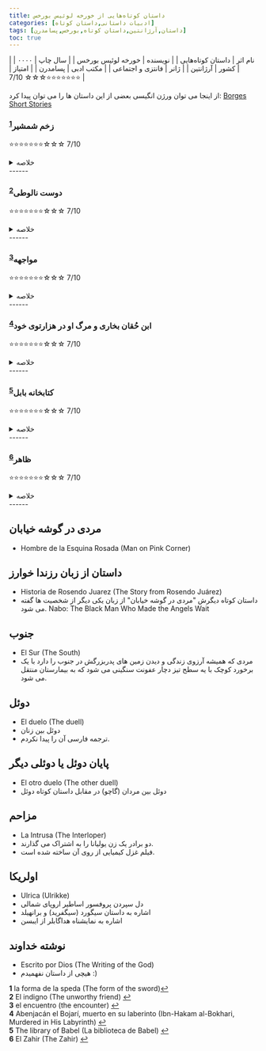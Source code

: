 ```yaml
---
title: داستان کوتاه‌هایی از خورخه لوئیس بورخس
categories: [ادبیات داستانی,داستان کوتاه]
tags: [داستان,آرژانتین,داستان کوتاه,بورخس,پسامدرن]
toc: true
---
```


| نام اثر | داستان کوتاه‌هایی |
| نویسنده | خورخه لوئیس بورخس |
| سال چاپ | ۰۰۰۰ |
| کشور | آرژانتین |
| ژانر | فانتزی و اجتماعی |
| مکتب ادبی | پسامدرن |
| امتیاز | ⭐⭐⭐⭐⭐⭐⭐☆☆☆ 7/10 |



از اینجا می توان ورژن انگیسی بعضی از این داستان ها را می توان پیدا کرد:
[Borges Short Stories](https://posthegemony.wordpress.com/wp-content/uploads/2013/02/borges_collected-fictions.pdf)



### زخم شمشیر<sup id="a1">[1](#f1)</sup>
⭐⭐⭐⭐⭐⭐⭐☆☆☆ 7/10
<details>
  <summary>خلاصه</summary>
-  عمل يک انسان چنان است که گويي همه انسان‌ها مرتکب آن شده‌اند.
- شوپنهاور حق داشت که گفت: من ديگرانم، هر انساني همه انسان‌هاست. به يک تعبير شکسپير همان وين‌سنت مون قابل تحقير است.
</details>
------

### دوست نالوطی<sup id="a2">[2](#f2)</sup>
⭐⭐⭐⭐⭐⭐⭐☆☆☆ 7/10
<details>
  <summary>خلاصه</summary>

</details>
------


### مواجهه<sup id="a3">[3](#f3)</sup>
⭐⭐⭐⭐⭐⭐⭐☆☆☆ 7/10
<details>
  <summary>خلاصه</summary>
Maneco Uriarte (مانکو اوریارته) and Duncan (دونکان)
</details>
------

### ابن حُقان بخاری و مرگ او در هزارتوی خود<sup id="a4">[4](#f4)</sup>
⭐⭐⭐⭐⭐⭐⭐☆☆☆ 7/10
<details>
  <summary>خلاصه</summary>
[داستان و توضیحات از زبان اورهان پاموک](https://www.newyorker.com/podcast/fiction/orhan-pamuk-reads-jorge-luis-borges)
</details>
------

### کتابخانه بابل<sup id="a5">[5](#f5)</sup>
⭐⭐⭐⭐⭐⭐⭐☆☆☆ 7/10
<details>
  <summary>خلاصه</summary>
</details>
------

### ظاهر<sup id="a6">[6](#f6)</sup>
⭐⭐⭐⭐⭐⭐⭐☆☆☆ 7/10
<details>
  <summary>خلاصه</summary>

ظاهر شخص یا شیئی است که قدرت ایجاد وسواس را در هر کس که آن را می بیند دارد، به طوری که فرد مبتلا کمتر و کمتر واقعیت و بیشتر و بیشتر ظاهر را ابتدا فقط در خواب و سپس در همه حال درک می کند.

در داستان، یک نسخه تخیلی از بورخس پس از پرداخت یک نوشیدنی به شکل سکه 20 سنت، ظاهر را در پول خود دریافت می کند. سپس بورخس درباره رشته فکری متمرکز بر سکه‌های معروف در طول تاریخ و افسانه‌ها به خواننده می‌گوید، و این واقعیت که یک سکه نماد اراده آزاد ما است، زیرا می‌توان آن را به هر چیزی تبدیل کرد. این افکار تب دار او را برای مدتی بیدار نگه می دارد. روز بعد، بورخس تصمیم می گیرد سکه را گم کند. او به محله‌ای دور در بوئنوس آیرس می‌رود، در حالی که با دقت از نگاه کردن به نام‌ها و اعداد خیابان‌ها اجتناب می‌کند و با پرداخت هزینه نوشیدنی دیگر در یک بار ناشناس، از شر ظاهر خلاص می‌شود.

نویسنده نمی تواند سکه را فراموش کند که به تدریج در آن وسواس بیشتری پیدا می کند. او سعی می‌کند به دنبال درمان باشد و پس از کمی تحقیق، کتابی را پیدا می‌کند که تاریخچه ظاهر را توضیح می‌دهد و قبلاً به صورت ببر، اسطرلاب، کف چاه و رگ ستون مرمری در آلجاما (کنیسه یا مسجد معینی در کوردوبا، اسپانیا) ظاهر شده است. طبق این افسانه، همه چیز روی زمین میل به ظاهر بودن را دارد، اما «خداوند متعال اجازه نمی دهد که در آن واحد بیش از یک چیز باشد، زیرا یک نفر به تنهایی می تواند بسیاری را اغوا کند».

بورخس به ما می گوید که به زودی قادر به درک واقعیت بیرونی نخواهد بود و باید لباس پوشیده و تغذیه شود. اما بعد فکر می کند که این سرنوشت او را نگران نمی کند، زیرا او از آن غافل خواهد بود. در فلسفه ایده آلیستی، «زندگی کردن و رویاپردازی مترادف هستند» و او به سادگی «از رویایی بسیار پیچیده به رویایی بسیار ساده» می گذرد. او در آمیخته ای از ناامیدی و استعفا با خود می اندیشد:

 دیگران در خواب خواهند دید که من دیوانه هستم و من ظاهر ظاهر را در خواب خواهم دید. وقتی همه مردم روی زمین شب و روز به ظاهر فکر می کنند، کدام یک رویا و کدام یک واقعیت است، زمین یا ظاهر؟

</details>
------

## مردی در گوشه خیابان
- Hombre de la Esquina Rosada (Man on Pink Corner)

## داستان از زبان رزندا خوارز 
- Historia de Rosendo Juarez (The Story from Rosendo Juárez)
- داستان کوتاه دیگرش "مردی در گوشه خیابان" از زبان یکی دیگر از شخصیت ها گفته می شود.
Nabo: The Black Man
Who Made the Angels Wait

## جنوب
- El Sur (The South)
- مردی که همیشه آرزوی زندگی و دیدن زمین های پدربزرگش در جنوب را دارد با یک برخورد کوچک با یه سطح تیز دچار عفونت سنگینی می شود که به بیمارستان منتقل می شود. 

## دوئل
- El duelo (The duell)
- دوئل بین زنان
- ترجمه فارسی آن را پیدا نکردم.

## پایان دوئل یا دوئلی دیگر
- El otro duelo (The other duell)
- دوئل بین مردان (گاچو) در مقابل داستان کوتاه دوئل

## مزاحم
- La Intrusa (The Interloper)
- دو برادر یک زن یولیانا را به اشتراک می گذارند.
- فیلم غزل کیمیایی از روی آن ساخته شده است.

## اولریکا 
- Ulrica (Ulrikke)
- دل سپردن پروفسور اساطیر اروپای شمالی
- اشاره به داستان سیگورد (سیگفرید) و برانهیلد
- اشاره به نمایشناه هداگابلر از ایبسن

## نوشته خداوند
- Escrito por Dios (The Writing of the God)
- هیچی از داستان نفهمیدم :)



<b id="f1">1</b> <span class="footnote">la forma de la speda (The form of the sword)</span>[↩](#a1)
<br><b id="f2">2</b> <span class="footnote">El indigno (The unworthy friend)</span> [↩](#a2)
<br><b id="f3">3</b> <span class="footnote">el encuentro (the encounter)</span> [↩](#a3)
<br><b id="f4">4</b> <span class="footnote">Abenjacán el Bojarí, muerto en su laberinto (Ibn-Hakam al-Bokhari, Murdered in His Labyrinth)</span> [↩](#a4)
<br><b id="f5">5</b> <span class="footnote">The library of Babel (La biblioteca de Babel)</span> [↩](#a5)
<br><b id="f6">6</b> <span class="footnote">El Zahir (The Zahir)</span> [↩](#a6)
